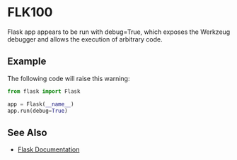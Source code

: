 # FLK100

Flask app appears to be run with debug=True, which exposes the Werkzeug debugger and allows the execution of arbitrary code.

## Example

The following code will raise this warning:

```python
from flask import Flask

app = Flask(__name__)
app.run(debug=True)
```

## See Also

* [Flask Documentation](https://flask.palletsprojects.com/en/1.1.x/quickstart/#debug-mode)